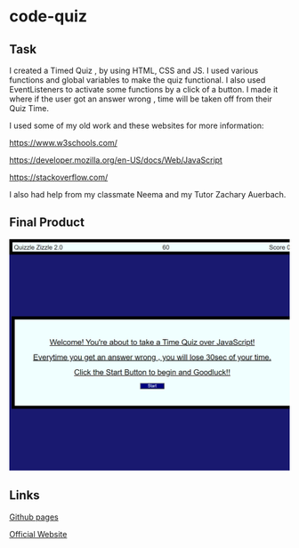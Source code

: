 # code-quiz

## Task
I created a Timed Quiz , by using HTML, CSS and JS. I used various functions and global variables to make the quiz functional. I also used EventListeners to activate some functions by a click of a button. I made it where if the user got an answer wrong , time will be taken off from their Quiz Time.

I used some of my old work and these websites for more information:  

https://www.w3schools.com/

https://developer.mozilla.org/en-US/docs/Web/JavaScript

https://stackoverflow.com/


 I also had help from my classmate Neema and my Tutor Zachary Auerbach. 

 ## Final Product

![Screenshot of my final page.](codeQuiz.png)

## Links

[Github pages](https://github.com/GustavoTijerino1/code-quiz)

[Official Website](https://gustavotijerino1.github.io/code-quiz/)
